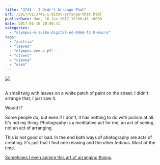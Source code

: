 ```yaml
---
title: "3741 - I Didn't Arrange That"
url: /2017/01/3741-i-didnt-arrange-that.html
publishDate: Mon, 16 Jan 2017 19:00:41 +0000
date: 2017-01-16 20:00:41
categories: 
  - "olympus-m-zuiko-digital-ed-60mm-f2-8-macro"
tags: 
  - "austria"
  - "leaves"
  - "olympus-pen-e-p5"
  - "street"
  - "vienna"
  - "wien"
---
```

<div class="container">
<div class="center"><a target="_blank" href="https://d25zfm9zpd7gm5.cloudfront.net/1200x1200/2016/20160727_170058_lr.jpg"><img class="webfeedsFeaturedVisual" src="https://d25zfm9zpd7gm5.cloudfront.net/0600x0600/2016/20160727_170058_lr.jpg" /></a></div>
</div>
<br />

A small twig with leaves on a white patch of paint on the street. I didn't arrange that, I just saw it. 

Would I? 

Some people do, but even if I don't, it has nothing to do with purism at all. It's not my thing. Photography is a meditative act for me, an act of seeing, not an act of arranging. 

This is not good or bad. In the end both ways of photography are acts of creating. It's just that I find one relaxing and the other tedious. Most of the time.

<a href="https://www.amazon.com/Andre-Kertesz-Polaroids-André-Kertész/dp/0393065642/" target="_blank">Sometimes I even admire this art of arranging things</a>.
